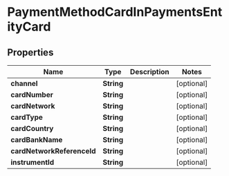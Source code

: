 

# PaymentMethodCardInPaymentsEntityCard


## Properties

| Name | Type | Description | Notes |
|------------ | ------------- | ------------- | -------------|
|**channel** | **String** |  |  [optional] |
|**cardNumber** | **String** |  |  [optional] |
|**cardNetwork** | **String** |  |  [optional] |
|**cardType** | **String** |  |  [optional] |
|**cardCountry** | **String** |  |  [optional] |
|**cardBankName** | **String** |  |  [optional] |
|**cardNetworkReferenceId** | **String** |  |  [optional] |
|**instrumentId** | **String** |  |  [optional] |



